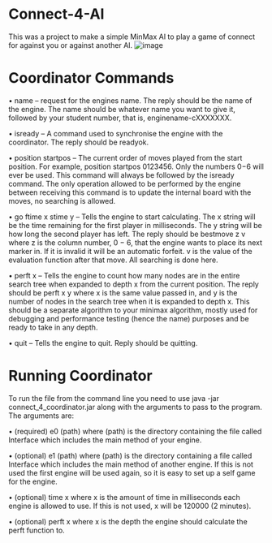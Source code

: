 # Connect-4-AI
This was a project to make a simple MinMax AI to play a game of connect for against you or against another AI.
![image](https://user-images.githubusercontent.com/15008435/124422864-5d541300-dda7-11eb-8ec2-751c131d0641.png)


# Coordinator Commands

• name – request for the engines name. The reply should be the name of the engine. The
name should be whatever name you want to give it, followed by your student number, that
is, enginename-cXXXXXXX.

• isready – A command used to synchronise the engine with the coordinator. The reply
should be readyok.

• position startpos <moves> – The current order of moves played from the start position.
For example, position startpos 0123456. Only the numbers 0−6 will ever be used. This
command will always be followed by the isready command. The only operation allowed to
be performed by the engine between receiving this command is to update the internal board
with the moves, no searching is allowed.
  
• go ftime x stime y – Tells the engine to start calculating. The x string will be the time
remaining for the first player in milliseconds. The y string will be how long the second player
has left. The reply should be bestmove z v where z is the column number, 0 − 6, that the
engine wants to place its next marker in. If it is invalid it will be an automatic forfeit. v is
the value of the evaluation function after that move. All searching is done here.

• perft x – Tells the engine to count how many nodes are in the entire search tree when
expanded to depth x from the current position. The reply should be perft x y where x is
the same value passed in, and y is the number of nodes in the search tree when it is expanded
to depth x. This should be a separate algorithm to your minimax algorithm, mostly used for
debugging and performance testing (hence the name) purposes and be ready to take in any
depth.

• quit – Tells the engine to quit. Reply should be quitting.

# Running Coordinator

To run the file from the command line you need to use java -jar connect_4_coordinator.jar
along with the arguments to pass to the program. The arguments are:

• (required) e0 (path) where (path) is the directory containing the file called Interface
which includes the main method of your engine.
  
• (optional) e1 (path) where (path) is the directory containing a file called Interface which
includes the main method of another engine. If this is not used the first engine will be used
again, so it is easy to set up a self game for the engine.
  
• (optional) time x where x is the amount of time in milliseconds each engine is allowed to
use. If this is not used, x will be 120000 (2 minutes).

• (optional) perft x where x is the depth the engine should calculate the perft function to.
